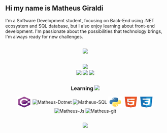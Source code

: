## Hi my name is Matheus Giraldi  

I'm a Software Development student, focusing on Back-End using .NET ecosystem and SQL database, but I also enjoy learning about front-end development. I'm passionate about the possibilities that technology brings, I'm always ready for new challenges.

 
##
 
<div align="center">
<img src="https://media.giphy.com/media/M9gbBd9nbDrOTu1Mqx/giphy.gif" width="230">
</div>

##

<div align="center">
<img height="200em" src="https://github-profile-summary-cards.vercel.app/api/cards/profile-details?username=Giraldimatheus&theme=monokai"/> 
</div>

<div align="center">
  
  <img height="165em" src="https://github-readme-stats.vercel.app/api?username=Giraldimatheus&show_icons=true&theme=monokai&include_all_commits=true&count_private=false&hide_border=true"/> 
  <img height="165em" src="https://github-readme-stats.vercel.app/api/top-langs/?username=Giraldimatheus&layout=compact&langs_count=7&theme=monokai&hide_border=true"/>   <img height="170em" src="https://github-readme-streak-stats.herokuapp.com/?user=Giraldimatheus&theme=monokai&hide_border=true"/>
</div>

##

<div align="center">
  <h3>Learning <img src="https://media.giphy.com/media/WUlplcMpOCEmTGBtBW/giphy.gif" width="30"> </h3>
  <img align="center" alt="Matheus-C#" height="35" width="45" src="https://raw.githubusercontent.com/devicons/devicon/master/icons/csharp/csharp-original.svg">
  <img align="center" alt="Matheus-Dotnet" height="35" width="45" src="https://cdn.iconscout.com/icon/free/png-512/microsoft-dotnet-1175177.png?f=avif&w=256">
  <img align="center" alt="Matheus-SQL" height="35" width="45" src="https://cdn-icons-png.flaticon.com/512/5815/5815478.png">
  <img align="center" alt="Matheus-Python" height="35" width="45" src="https://raw.githubusercontent.com/devicons/devicon/master/icons/python/python-original.svg">
  <img align="center" alt="Matheus-HTML" height="35" width="45" src="https://raw.githubusercontent.com/devicons/devicon/master/icons/html5/html5-original.svg">
  <img align="center" alt="Matheus-CSS" height="35" width="45" src="https://raw.githubusercontent.com/devicons/devicon/master/icons/css3/css3-original.svg">
  <img align="center" alt="Matheus-Js" height="35" width="45" src="https://cdn.jsdelivr.net/gh/devicons/devicon/icons/javascript/javascript-original.svg">
  <img align="center" alt="Matheus-git" height="35" width="45" src="https://cdn.jsdelivr.net/gh/devicons/devicon/icons/git/git-original.svg"> 
</div>
  
##

<div align="center">
  <img src="https://media.giphy.com/media/KNUhETKTx63XgYHBt1/giphy.gif" width="230">
</div>
  
  
